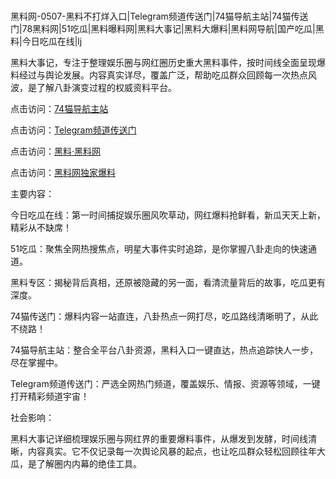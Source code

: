 #
黑料网-0507-黑料不打烊入口|Telegram频道传送门|74猫导航主站|74猫传送门|78黑料网|51吃瓜|黑料曝料网|黑料大事记|黑料大爆料|黑料网导航|国产吃瓜|黑料|今日吃瓜在线|lj

黑料大事记，专注于整理娱乐圈与网红圈历史重大黑料事件，按时间线全面呈现爆料经过与舆论发展。内容真实详尽，覆盖广泛，帮助吃瓜群众回顾每一次热点风波，是了解八卦演变过程的权威资料平台。


点击访问：<a href="https://74mao.com/">74猫导航主站</a>

点击访问：<a href="https://74mao.com/">Telegram频道传送门</a>

点击访问：<a href="https://gbs-3wd.pages.dev/">黑料·黑料网</a>

点击访问：<a href="https://gdas.pages.dev/">黑料网独家爆料</a>


主要内容：

今日吃瓜在线：第一时间捕捉娱乐圈风吹草动，网红爆料抢鲜看，新瓜天天上新，精彩从不缺席！

51吃瓜：聚焦全网热搜焦点，明星大事件实时追踪，是你掌握八卦走向的快速通道。

黑料专区：揭秘背后真相，还原被隐藏的另一面，看清流量背后的故事，吃瓜更有深度。

74猫传送门：爆料内容一站直连，八卦热点一网打尽，吃瓜路线清晰明了，从此不绕路！

74猫导航主站：整合全平台八卦资源，黑料入口一键直达，热点追踪快人一步，尽在掌握中。

Telegram频道传送门：严选全网热门频道，覆盖娱乐、情报、资源等领域，一键打开精彩频道宇宙！

社会影响：

黑料大事记详细梳理娱乐圈与网红界的重要爆料事件，从爆发到发酵，时间线清晰，内容真实。它不仅记录每一次舆论风暴的起点，也让吃瓜群众轻松回顾往年大瓜，是了解圈内内幕的绝佳工具。

<span style="display:none;">[Canonical link](https://github.com/mb07052025/4892 ）</span>
